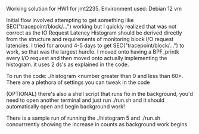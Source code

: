 Working solution for HW1 for jmt2235.
Environment used: Debian 12 vm

Initial flow involved attempting to get something like SEC("tracepoint/block/...") working but I quickly realized that was not correct as the IO Request Latency Histogram should be derived directly from the structure and requirements of monitoring block I/O request latencies. I tried for around 4-5 days to get SEC("tracepoint/block/...") to work, so that was the largest hurdle. I moved onto having a BPF_printk every I/O request and then moved onto actually implementing the histogram. it uses 2 ds's as explained in the code.

To run the code:
./histogram <number greater than 0 and less than 60>. 
There are a plethora of settings you can tweak in the code

(OPTIONAL)
there's also a shell script that runs fio in the background, you'd need to open another terminal and just run ./run.sh and it should automatically open and begin background work!

There is a sample run of running the ./histogram 5 and ./run.sh concurrrently showing the increase in counts as background work begins
